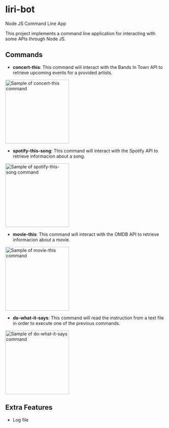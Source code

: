 # liri-bot
Node JS Command Line App

This project implements a command line application for interacting with some APIs through Node JS.

## Commands

- **concert-this**: This command will interact with the Bands In Town API to retrieve upcoming events for a provided artists.

<img src="http://g.recordit.co/Mh4RBw0B7i.gif" alt="Sample of concert-this command" style="width:200px" />

- **spotify-this-song**: This command will interact with the Spotify API to retrieve informacion about a song.

<img src="http://g.recordit.co/nORrLm0fbq.gif" alt="Sample of spotify-this-song command" style="width:200px" />

- **movie-this**: This command will interact with the OMDB API to retrieve informacion about a movie.

<img src="http://g.recordit.co/Mi9mN0Stin.gif" alt="Sample of movie-this command" style="width:200px" />

- **do-what-it-says**: This command will read the instruction from a text file in order to execute one of the previous commands.

<img src="http://g.recordit.co/2zt0afimeJ.gif" alt="Sample of do-what-it-says command" style="width:200px" />

## Extra Features

- Log file
